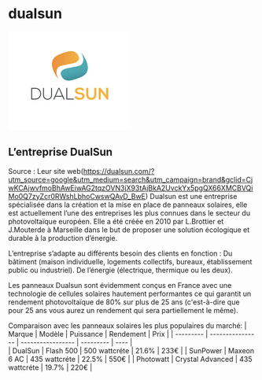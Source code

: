 # dualsun 
![COVER](https://github.com/LEROY-Noah-23003284/dualsun/blob/main/index.png?raw=true)
## L’entreprise DualSun
Source : Leur site web(https://dualsun.com/?utm_source=google&utm_medium=search&utm_campaign=brand&gclid=CjwKCAjwvfmoBhAwEiwAG2tqzOVN3jX93tAjBkA2UvckYx5pgQX66XMCBVQiMo0Q7zyZcr0RWshLbhoCwswQAvD_BwE)
Dualsun est une entreprise spécialisée dans la création et la mise en place de panneaux solaires, elle est actuellement l’une des entreprises les plus connues dans le secteur du photovoltaïque européen.
Elle a été créée en 2010 par L.Brottier et J.Mouterde à Marseille dans le but de proposer une solution écologique et durable à la production d’énergie. 

L’entreprise s’adapte au différents besoin des clients en fonction : 
Du bâtiment (maison individuelle, logements collectifs, bureaux, établissement public ou industriel).
De l’énergie (électrique, thermique ou les deux).

Les panneaux Dualsun sont évidemment conçus en France avec une  technologie de cellules solaires hautement performantes ce qui garantit un rendement photovoltaïque de 80% sur plus de 25 ans (c'est-à-dire que pour 25 ans vous aurez un rendement qui sera partiellement le même).

Comparaison avec les panneaux solaires les plus populaires du marché:
| Marque    | Modèle           | Puissance         | Rendement | Prix |
| --------- | ---------------- | ----------------- | --------- | ---- |   
| DualSun   | Flash 500        | 500 wattcréte     | 21.6%     | 233€ |
| SunPower  | Maxeon 6 AC      | 435 wattcréte     | 22.5%     | 550€ |
| Photowatt | Crystal Advanced | 435 wattcréte     | 19.7%     | 220€ |





